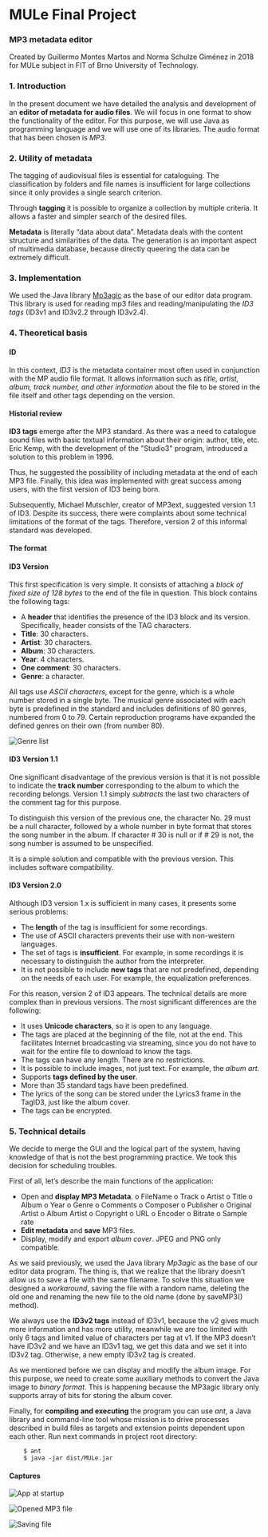 # MULe Final Project

### MP3 metadata editor

Created by Guillermo Montes Martos and Norma Schulze Giménez in 2018 for MULe subject in FIT of Brno University of Technology.


### 1. Introduction

In the present document we have detailed the analysis and development of an **editor of metadata for audio files**. We will focus in one format to show the functionality of the editor. For this purpose, we will use Java as programming language and we will use one of its libraries. The audio format that has been chosen is *MP3*.


### 2. Utility of metadata

The tagging of audiovisual files is essential for cataloguing. The classification by folders and file names is insufficient for large collections since it only provides a single search criterion.

Through **tagging** it is possible to organize a collection by multiple criteria. It allows a faster and simpler search of the desired files.

**Metadata** is literally “data about data”. Metadata deals with the content structure and similarities of the data. The generation is an important aspect of multimedia database, because directly queering the data can be extremely difficult.


### 3. Implementation

We used the Java library [Mp3agic](https://github.com/mpatric/mp3agic) as the base of our editor data program. This library is used for reading mp3 files and reading/manipulating the *ID3 tags* (ID3v1 and ID3v2.2 through ID3v2.4).


### 4. Theoretical basis

#### ID

In this context, *ID3* is the metadata container most often used in conjunction with the MP audio file format. It allows information such as *title, artist, album, track number, and other information* about the file to be stored in the file itself and other tags depending on the version.

#### Historial review

**ID3 tags** emerge after the MP3 standard. As there was a need to catalogue sound files with basic textual information about their origin: author, title, etc. Eric Kemp, with the development of the "Studio3" program, introduced a solution to this problem in 1996.

Thus, he suggested the possibility of including metadata at the end of each MP3 file. Finally, this idea was implemented with great success among users, with the first version of ID3 being born.

Subsequently, Michael Mutschler, creator of MP3ext, suggested version 1.1 of ID3. Despite its success, there were complaints about some technical limitations of the format of the tags. Therefore, version 2 of this informal standard was developed.

#### The format

#### ID3 Version

This first specification is very simple. It consists of attaching a *block of fixed size of 128 bytes* to the end of the file in question. This block contains the following tags:

- A **header** that identifies the presence of the ID3 block and its version. Specifically, header consists of the TAG characters.
- **Title**: 30 characters.
- **Artist**: 30 characters.
- **Album**: 30 characters.
- **Year**: 4 characters.
- **One comment**: 30 characters.
- **Genre**: a character.

All tags use *ASCII characters*, except for the genre, which is a whole number stored in a single byte. The musical genre associated with each byte is predefined in the standard and includes definitions of 80 genres, numbered from 0 to 79. Certain reproduction programs have expanded the defined genres 
on their own (from number 80).

![Genre list](https://raw.githubusercontent.com/gmm96/MULe_BUT_Brno/master/img/Screenshot_20181016_201108.png "Genre list")

#### ID3 Version 1.1

One significant disadvantage of the previous version is that it is not possible to indicate the **track number** corresponding to the album to which the recording belongs. Version 1.1 simply *subtracts* the last two characters of the comment tag for this purpose.

To distinguish this version of the previous one, the character No. 29 must be a null character, followed by a whole number in byte format that stores the song number in the album. If character # 30 is null or if # 29 is not, the song number is assumed to be unspecified.

It is a simple solution and compatible with the previous version. This includes software compatibility.


#### ID3 Version 2.0

Although ID3 version 1.x is sufficient in many cases, it presents some serious problems:

- The **length** of the tag is insufficient for some recordings.
- The use of ASCII characters prevents their use with non-western languages.
- The set of tags is **insufficient**. For example, in some recordings it is necessary to distinguish the author from the interpreter.
- It is not possible to include **new tags** that are not predefined, depending on the needs of each user. For example, the equalization preferences.

For this reason, version 2 of ID3 appears. The technical details are more complex than in previous versions. The most significant differences are the following:

- It uses **Unicode characters**, so it is open to any language.
- The tags are placed at the beginning of the file, not at the end. This facilitates Internet broadcasting via streaming, since you do not have to wait for the entire file to download to know the tags.
- The tags can have any length. There are no restrictions.
- It is possible to include images, not just text. For example, the *album art*.
- Supports **tags defined by the user**.
- More than 35 standard tags have been predefined.
- The lyrics of the song can be stored under the Lyrics3 frame in the TagID3, just like the album cover.
- The tags can be encrypted.


### 5. Technical details

We decide to merge the GUI and the logical part of the system, having knowledge of that is not the best programming practice. We took this decision for scheduling troubles.

First of all, let’s describe the main functions of the application:

- Open and **display MP3 Metadata**.
    o FileName
    o Track
    o Artist
    o Title
    o Album
    o Year
    o Genre
    o Comments
    o Composer
    o Publisher
    o Original Artist
    o Album Artist
    o Copyright
    o URL
    o Encoder
    o Bitrate
    o Sample rate
- **Edit metadata** and **save** MP3 files.
- Display, modify and export *album cover*. JPEG and PNG only compatible.

As we said previously, we used the Java library *Mp3agic* as the base of our editor data program. The thing is, that we realize that the library doesn’t allow us to save a file with the same filename. To solve this situation we designed a *workaround*, saving the file with a random name, deleting the old one and renaming the new file to the old name (done by saveMP3() method).

We always use the **ID3v2 tags** instead of ID3v1, because the v2 gives much more information and has more utility, meanwhile we are too limited with only 6 tags and limited value of characters per tag at v1. If the MP3 doesn’t have 
ID3v2 and we have an ID3v1 tag, we get this data and we set it into ID3v2 tag. Otherwise, a new empty ID3v2 tag is created.

As we mentioned before we can display and modify the album image. For this purpose, we need to create some auxiliary methods to convert the Java image to *binary format*. This is happening because the MP3agic library only supports array of bits for storing the album cover.

Finally, for **compiling and executing** the program you can use *ant*, a Java library and command-line tool whose mission is to drive processes described in build files as targets and extension points dependent upon each other. Run next commands in project root directory:

        $ ant
        $ java -jar dist/MULe.jar


#### Captures

![App at startup](https://raw.githubusercontent.com/gmm96/MULe_BUT_Brno/master/img/Screenshot_20181016_194250.png "App at startup")

![Opened MP3 file](https://raw.githubusercontent.com/gmm96/MULe_BUT_Brno/master/img/Screenshot_20181016_195251.png "Opened MP3 file")

![Saving file](https://raw.githubusercontent.com/gmm96/MULe_BUT_Brno/master/img/Screenshot_20181016_195513.png "Saving file")